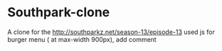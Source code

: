 # Southpark-clone
A clone for the http://southparkz.net/season-13/episode-13
used js for burger menu ( at max-width 900px), add comment
